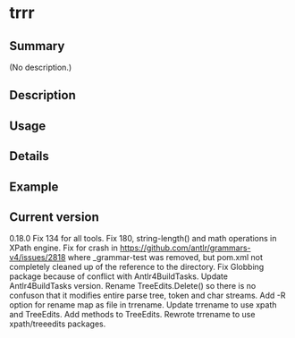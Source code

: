 # trrr

## Summary

(No description.)

## Description

## Usage

## Details

## Example

## Current version

0.18.0 Fix 134 for all tools. Fix 180, string-length() and math operations in XPath engine. Fix for crash in https://github.com/antlr/grammars-v4/issues/2818 where _grammar-test was removed, but pom.xml not completely cleaned up of the reference to the directory. Fix Globbing package because of conflict with Antlr4BuildTasks. Update Antlr4BuildTasks version. Rename TreeEdits.Delete() so there is no confuson that it modifies entire parse tree, token and char streams. Add -R option for rename map as file in trrename. Update trrename to use xpath and TreeEdits. Add methods to TreeEdits. Rewrote trrename to use xpath/treeedits packages.
